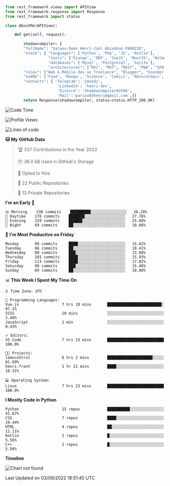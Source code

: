 ###
```python
from rest_framework.views import APIView
from rest_framework.response import Response
from rest_framework import status

class AboutMe(APIView):

    def get(self, request):

        shadowcompiler= {
        "fullName": "Salaou-Deen Henri-Joël Abiodoun PARAISO",
        "stack": { "languages": ['Python', 'Php', 'JS', 'Kotlin'],
                   "tools": ['Django', 'DRF', 'VueJS', 'NuxtJS', 'Bulma', 'Beufy'],
                   "databases": ['Mysql', 'Postgresql', 'Sqlite'],
                   "architectures": ["MVC", "MVT", "REST", "PWA", "SPA"]},        
        "roles": ["Web & Mobile dev as freelance", "Blogger", "Founder at @henrid3v", "Mentor"],
        "askMe": ['Food', 'Manga', 'Science', 'Comics', 'NaturalHair', 'Photography', 'Tech', 'Programming'],
        "contacts": { 'Telegram': 'imsadi',
                       'Linkedin': 'henri-dev',
                       'Discord': 'ShadowCompiler#2596',
                       'Mail':'pariso03henri@gmail.com',}}
        return Response(shadowcompiler, status=status.HTTP_200_OK)

```                    

<!--START_SECTION:waka-->
![Code Time](http://img.shields.io/badge/Code%20Time-334%20hrs%2037%20mins-blue)

![Profile Views](http://img.shields.io/badge/Profile%20Views-0-blue)

![Lines of code](https://img.shields.io/badge/From%20Hello%20World%20I%27ve%20Written-56%20Thousand%20lines%20of%20code-blue)

**🐱 My GitHub Data** 

> 🏆 337 Contributions in the Year 2022
 > 
> 📦 36.0 kB Used in GitHub's Storage 
 > 
> 💼 Opted to Hire
 > 
> 📜 22 Public Repositories 
 > 
> 🔑 13 Private Repositories  
 > 
**I'm an Early 🐤** 

```text
🌞 Morning    230 commits    █████████░░░░░░░░░░░░░░░░   36.28% 
🌆 Daytime    176 commits    ███████░░░░░░░░░░░░░░░░░░   27.76% 
🌃 Evening    159 commits    ██████░░░░░░░░░░░░░░░░░░░   25.08% 
🌙 Night      69 commits     ██░░░░░░░░░░░░░░░░░░░░░░░   10.88%

```
📅 **I'm Most Productive on Friday** 

```text
Monday       99 commits     ████░░░░░░░░░░░░░░░░░░░░░   15.62% 
Tuesday      66 commits     ██░░░░░░░░░░░░░░░░░░░░░░░   10.41% 
Wednesday    88 commits     ███░░░░░░░░░░░░░░░░░░░░░░   13.88% 
Thursday     101 commits    ████░░░░░░░░░░░░░░░░░░░░░   15.93% 
Friday       113 commits    ████░░░░░░░░░░░░░░░░░░░░░   17.82% 
Saturday     98 commits     ███░░░░░░░░░░░░░░░░░░░░░░   15.46% 
Sunday       69 commits     ██░░░░░░░░░░░░░░░░░░░░░░░   10.88%

```


📊 **This Week I Spent My Time On** 

```text
⌚︎ Time Zone: UTC

💬 Programming Languages: 
Vue.js                   7 hrs 10 mins       ████████████████████████░   97.1% 
SCSS                     10 mins             ░░░░░░░░░░░░░░░░░░░░░░░░░   2.48% 
JavaScript               1 min               ░░░░░░░░░░░░░░░░░░░░░░░░░   0.43%

🔥 Editors: 
VS Code                  7 hrs 23 mins       █████████████████████████   100.0%

🐱‍💻 Projects: 
lemocontrol              6 hrs 2 mins        ████████████████████░░░░░   81.69% 
henri-front              1 hr 21 mins        ████░░░░░░░░░░░░░░░░░░░░░   18.31%

💻 Operating System: 
Linux                    7 hrs 23 mins       █████████████████████████   100.0%

```

**I Mostly Code in Python** 

```text
Python                   15 repos            ██████████░░░░░░░░░░░░░░░   41.67% 
CSS                      7 repos             ████░░░░░░░░░░░░░░░░░░░░░   19.44% 
HTML                     4 repos             ██░░░░░░░░░░░░░░░░░░░░░░░   11.11% 
Kotlin                   2 repos             █░░░░░░░░░░░░░░░░░░░░░░░░   5.56% 
C++                      2 repos             █░░░░░░░░░░░░░░░░░░░░░░░░   5.56%

```


**Timeline**

![Chart not found](https://raw.githubusercontent.com/shadowcompiler/shadowcompiler/main/charts/bar_graph.png) 


 Last Updated on 03/09/2022 18:51:45 UTC
<!--END_SECTION:waka-->

